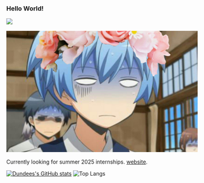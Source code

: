 ### Hello World!
![](https://komarev.com/ghpvc/?username=dundeezhang)

![](/hi.jpeg)


Currently looking for summer 2025 internships. [website](https://dundeezhang.com).

[![Dundees's GitHub stats](https://github-readme-stats.vercel.app/api?username=dundeezhang)](https://github.com/dundeezhang/github-readme-stats) ![Top Langs](https://github-readme-stats.vercel.app/api/top-langs/?username=dundeezhang&layout=compact)
